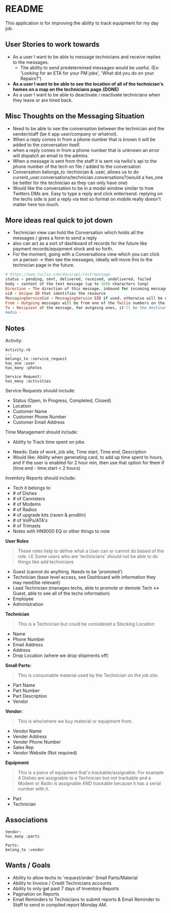 # README

This application is for improving the ability to track equipment for my day job.


## User Stories to work towards
- As a user I want to be able to message technicians and receive replies to the messages.
  - The ability to send predetermined messages would be useful. (Ex: 'Looking for an ETA for your PM jobs', 'What did you do on your Repairs?')
- **As a user I want to be able to see the location of all of the technician's homes on a map on the technicians page.(DONE)**
- As a user I want to be able to deactivate / reactivate technicians when they leave or are hired back.

## Misc Thoughts on the Messaging Situation
- Need to be able to see the conversation between the technician and the sender/staff (be it app user/company or whatnot).
- When a reply comes in from a phone number that is known it will be added to the conversation itself.
- when a reply comes in from a phone number that is unknown an error will dispatch an email to the admins
- When a message is sent from the staff it is sent via twilio's api to the phone number of the tech on file / added to the conversation
- Conversation belongs_to :technician & :user, allows us to do current_user.conversations/technician.conversations?(would a has_one be better for the technician as they can only have one)
- Would like the conversation to be in a modal window similar to how Twitters DMs are. Easy to type a reply and click enter/send. replying on the techs side is just a reply via text so format on mobile really doesn't matter here too much.

## More ideas real quick to jot down
- Technician view can hold the Conversation which holds all the messages / gives a form to send a reply
- also can act as a sort of dashboard of records for the future like payment records/equipment stock and so forth.
- For the moment, going with a Conversations view which you can click on a person -> then see the messages, ideally will move this to the technician page in the future.


```Message.rb
# https://www.twilio.com/docs/api/rest/message
status - pending, sent, delivered, received, undelivered, failed
body - content of the text message (up to 1600 characters long)
Direction - The direction of this message. inbound for incoming messages, outbound-api for messages initiated via the REST API, outbound-call for messages initiated during a call or outbound-reply for messages initiated in response to an incoming message.
sid - Unique ID that identifies the resource
MessagingServiceSid - MessagingService SID if used, otherwise will be null
From - Outgoing messages will be from one of the Twilio numbers on the account, incoming messages it will be from the sender.
To - Recipient of the message, for outgoing ones, it'll be the destination phone number, incoming will be one of the Twilio numbers
media -
```


## Notes
Activity:
```
Activity.rb
---
belongs_to :service_request
has_one :user
has_many :photos

Service Request:
has_many :activities
```

Service Requests should include:
* Status (Open, In Progress, Completed, Closed)
* Location
* Customer Name
* Customer Phone Number
* Customer Email Address

Time Management should include:
- Ability to Track time spent on jobs
* Needs: Date of work, job site, Time start, Time end, Description
* Would like: Ability when generating card, to add up time spent to hours, and if the user is enabled for 2 hour min, then use that option for them if (time.end - time.start < 2 hours)

Inventory Reports should include:
* Tech it belongs to
* \# of Dishes
* \# of Cannisters
* \# of Modems
* \# of Radios
* \# of upgrade kits (raven & prodilin)
* \# of VoIPs/ATA's
* \# of Trimasts
* Notes with HN9000 EQ or other things to note

**User Roles**
> These roles help to define what a User can or cannot do based of the role. I.E Some users who are 'technicians' should not be able to do things like add technicians

* Guest (cannot do anything. Needs to be 'promoted')
* Technician (base level access, see Dashboard with information they may need/be relevant)
* Lead Technician (manages techs, able to promote or demote Tech <-> Guest, able to see all of the techs information)
* Employee
* Administration

**Technician**
> This is a Technician but could be considered a Stocking Location

* Name
* Phone Number
* Email Address
* Address
* Drop Location (where we drop shipments off)


**Small Parts:**
>This is consumable material used by the Technician on the job site.

* Part Name
* Part Number
* Part Description
* Vendor

**Vendor:**
>This is who/where we buy material or equipment from.

* Vendor Name
* Vender Address
* Vender Phone Number
* Sales Rep
* Vendor Website (Not required)

**Equipment**
>This is a piece of equipment that's trackable/assignable. For example 4 Dishes are
assignable to a Technician but not trackable and a Modem or Radio is assignable AND trackable because it has a serial number with it.

* Part
* Technician


## Associations
```
Vendor:
has_many :parts

Parts:
belong_to :vendor
```

## Wants / Goals
* Ability to allow techs to 'request/order' Small Parts/Material
* Ability to Invoice / Credit Technicians accounts
* Ability to only get past 7 days of Inventory Reports
* Pagination on Reports
* Email Reminders to Technicians to submit reports & Email Reminder to Staff to send in compiled report Monday AM.
